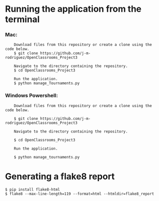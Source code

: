 # Running the application from the terminal
### Mac:
    
        Download files from this repository or create a clone using the code below.
        $ git clone https://github.com/j-m-rodriguez/OpenClassrooms_Project3
    
        Navigate to the directory containing the repository.
        $ cd OpenClassrooms_Project3
    
        Run the application.    
        $ python manage_Tournaments.py

### Windows Powershell:
    
        Download files from this repository or create a clone using the code below.
    
        $ git clone https://github.com/j-m-rodriguez/OpenClassrooms_Project3
    
        Navigate to the directory containing the repository.
    
        $ cd OpenClassrooms_Project3
    
        Run the application.
    
        $ python manage_tournaments.py

# Generating a flake8 report
    $ pip install flake8-html
    $ flake8 --max-line-length=119 --format=html --htmldir=flake8_report 
